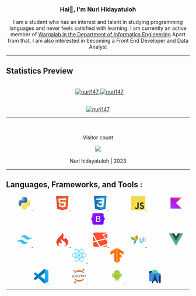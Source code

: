 <div align="center">
  <h3>Hai👋, I'm Nuri Hidayatuloh</h3>
  <p>I am a student who has an interest and talent in studying programming languages ​​and never feels satisfied with learning. I am currently an active member of <a href="https://www.instagram.com/wargalabtif_/?hl=id">Wargalab in the Department of Informatics Engineering</a> Apart from that, I am also interested in becoming a Front End Developer and Data Analyst</p>
</div>

<hr>

## Statistics Preview
<p align="center">
	<br/> &nbsp;
	<a href="https://github.com/nuri147">
        	<img align="center" src="https://github-readme-stats-eight-theta.vercel.app/api/top-langs?username=nuri147&show_icons=true&locale=en&layout=compact&theme=blue-green" alt="nuri147" height="170em"/>
        	<img align="center" src="https://github-readme-stats-eight-theta.vercel.app/api?username=nuri147&show_icons=true&locale=en&theme=blue-green&include_all_commits=true&count_private=true" alt="nuri147" height="170em"/>
	</a>
</p>


<div align="center">
	<br/>
	<a href="https://git.io/streak-stats">
	<img src="https://streak-stats.demolab.com?user=nuri147&theme=blue-green&fire=EBA108" alt="nuri147" />
	</a>
</div>

<hr>

<div align="center"> 
	<br/>
	<p>Visitor count</p>
	<a href="https://github.com/nuri147">
  	<img src="https://profile-counter.glitch.me/nuri147/count.svg" />
	</a>
	<p>Nuri hidayatuloh | 2023</p>
</div>
<hr>

## Languages, Frameworks, and Tools :
<p align="center"> 
  <a style="margin: 5px 30px" href="https://www.w3schools.com/python/" target="_blank" rel="noreferrer"> 
  	<img src="https://raw.githubusercontent.com/devicons/devicon/master/icons/python/python-original.svg" alt="python" width="40" height="40"/> 
  </a>
  <a style="margin: 5px 30px" href="https://www.w3.org/html/" target="_blank" rel="noreferrer"> 
  	<img src="https://raw.githubusercontent.com/devicons/devicon/master/icons/html5/html5-original.svg" alt="html5" width="40" height="40"/> 
  </a> 
  <a style="margin: 5px 30px" href="https://www.w3schools.com/css/" target="_blank" rel="noreferrer"> 
  	<img src="https://raw.githubusercontent.com/devicons/devicon/master/icons/css3/css3-original.svg" alt="css3" width="40" height="40"/> 
  </a> 
  <a style="margin: 5px 30px" href="https://www.w3schools.com/js/" target="_blank" rel="noreferrer"> 
  	<img src="https://raw.githubusercontent.com/devicons/devicon/master/icons/javascript/javascript-original.svg" alt="javascript" width="40" height="40"/> 
  </a>
  <a style="margin: 5px 30px" href="https://www.w3schools.com/kotlin/" target="_blank" rel="noreferrer"> 
  	<img src="https://raw.githubusercontent.com/devicons/devicon/master/icons/kotlin/kotlin-original.svg" alt="kotlin" width="40" height="40"/> 
  </a>
  <a style="margin: 5px 30px" href="https://getbootstrap.com" target="_blank" rel="noreferrer"> 
  	<img src="https://raw.githubusercontent.com/devicons/devicon/master/icons/bootstrap/bootstrap-original.svg" alt="bootstrap" width="40" height="40"/> 
  </a>
</p>

<p align="center"> 
    <a style="margin: 5px 30px" href="https://tailwindcss.com/" target="_blank" rel="noreferrer"> 
  	<img src="https://raw.githubusercontent.com/devicons/devicon/master/icons/tailwindcss/tailwindcss-plain.svg" alt="tailwind" width="40" height="40"/> 
  </a>
    <a style="margin: 5px 30px" href="https://codeigniter.com/" target="_blank" rel="noreferrer"> 
  	<img src="https://raw.githubusercontent.com/devicons/devicon/55609aa5bd817ff167afce0d965585c92040787a/icons/codeigniter/codeigniter-plain.svg" alt="codeigniter" width="40" height="40"/> 
  </a>
  <a style="margin: 5px 30px" href="https://laravel.com/" target="_blank" rel="noreferrer"> 
  	<img src="https://raw.githubusercontent.com/devicons/devicon/master/icons/laravel/laravel-plain.svg" alt="laravel" width="40" height="40"/> 
  </a>
  <a style="margin: 5px 30px" href="https://www.yiiframework.com/" target="_blank" rel="noreferrer"> 
  	<img src="https://raw.githubusercontent.com/devicons/devicon/55609aa5bd817ff167afce0d965585c92040787a/icons/yii/yii-original-wordmark.svg" alt="yii" width="40" height="40"/> 
  </a>
  <a style="margin: 5px 30px" href="https://vuejs.org/" target="_blank" rel="noreferrer"> 
  	<img src="https://raw.githubusercontent.com/devicons/devicon/master/icons/vuejs/vuejs-original.svg" alt="vuejs" width="40" height="40"/> 
  </a>
  <a style="margin: 5px 30px" href="https://reactjs.org/" target="_blank" rel="noreferrer"> 
  	<img src="https://raw.githubusercontent.com/devicons/devicon/master/icons/react/react-original.svg" alt="reactjs" width="40" height="40"/> 
  </a>
    <a style="margin: 5px 30px" href="https://www.tensorflow.org/" target="_blank" rel="noreferrer"> 
  	<img src="https://raw.githubusercontent.com/devicons/devicon/master/icons/tensorflow/tensorflow-original.svg" alt="tensorflow" width="40" height="40"/> 
  </a>
</p>

<p align="center">
	<a style="margin: 5px 30px" href="https://code.visualstudio.com/" target="_blank" rel="noreferrer"> 
  	<img src="https://raw.githubusercontent.com/devicons/devicon/master/icons/vscode/vscode-original.svg" alt="vscode" width="40" height="40"/> 
  </a>
	<a style="margin: 5px 30px" href="https://jupyter.org/" target="_blank" rel="noreferrer"> 
  	<img src="https://raw.githubusercontent.com/devicons/devicon/master/icons/jupyter/jupyter-original-wordmark.svg" alt="jupyter" width="40" height="40"/> 
  </a>
  <a style="margin: 5px 30px" href="https://www.android.com/" target="_blank" rel="noreferrer"> 
  	<img src="https://raw.githubusercontent.com/devicons/devicon/master/icons/android/android-original-wordmark.svg" alt="android" width="40" height="40"/> 
  </a>
  <a style="margin: 5px 30px" href="https://developer.android.com/  " target="_blank" rel="noreferrer"> 
  	<img src="https://raw.githubusercontent.com/devicons/devicon/master/icons/androidstudio/androidstudio-original.svg" alt="androidstudio" width="40" height="40"/> 
  </a>
</p>

<hr>

